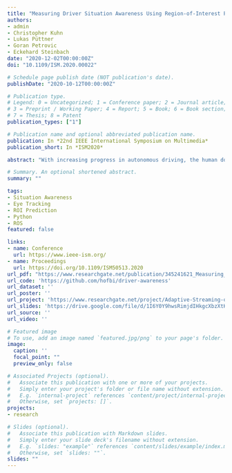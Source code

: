 ```yaml
---
title: "Measuring Driver Situation Awareness Using Region-of-Interest Prediction and Eye Tracking"
authors:
- admin
- Christopher Kuhn
- Lukas Püttner
- Goran Petrovic
- Eckehard Steinbach
date: "2020-12-02T00:00:00Z"
doi: "10.1109/ISM.2020.00022"

# Schedule page publish date (NOT publication's date).
publishDate: "2020-10-12T00:00:00Z"

# Publication type.
# Legend: 0 = Uncategorized; 1 = Conference paper; 2 = Journal article;
# 3 = Preprint / Working Paper; 4 = Report; 5 = Book; 6 = Book section;
# 7 = Thesis; 8 = Patent
publication_types: ["1"]

# Publication name and optional abbreviated publication name.
publication: In *22nd IEEE International Symposium on Multimedia*
publication_short: In *ISM2020*

abstract: "With increasing progress in autonomous driving, the human does not have to be in control of the vehicle for the entire drive. A human driver obtains the control of the vehicle in case of an autonomous system failure or when the vehicle encounters an unknown traffic situation it cannot handle on its own. A critical part of this transition to human control is to ensure a sufficient driver situation awareness. Currently, no direct method to explicitly estimate driver awareness exists. In this paper, we propose a novel system to explicitly measure the situation awareness of the driver. Our approach is inspired by methods used in aviation. However, in contrast to aviation, the situation awareness in driving is determined by the detection and understanding of dynamically changing and previously unknown situation elements. Our approach uses machine learning to define the best possible situation awareness. We also propose to measure the actual situation awareness of the driver using eye tracking. Comparing the actual awareness to the target awareness allows us to accurately assess the awareness the driver has of the current traffic situation. To test our approach, we conducted a user study. We measured the situation awareness score of our model for 8 unique traffic scenarios. The results experimentally validate the accuracy of the proposed driver awareness model."

# Summary. An optional shortened abstract.
summary: ""

tags:
- Situation Awareness
- Eye Tracking
- ROI Prediction
- Python
- ROS
featured: false

links:
- name: Conference
  url: https://www.ieee-ism.org/
- name: Proceedings
  url: https://doi.org/10.1109/ISM50513.2020
url_pdf: "https://www.researchgate.net/publication/345241621_Measuring_Driver_Situation_Awareness_Using_Region-of-Interest_Prediction_and_Eye_Tracking"
url_code: 'https://github.com/hofbi/driver-awareness'
url_dataset: ''
url_poster: ''
url_project: 'https://www.researchgate.net/project/Adaptive-Streaming-of-Sensor-Information-for-Teleoperator-Situation-Awareness'
url_slides: 'https://drive.google.com/file/d/1I6Y0Y9hwsRimjdIHkgcXbzXtKiTyXaQ2/view'
url_source: ''
url_video: ''

# Featured image
# To use, add an image named `featured.jpg/png` to your page's folder.
image:
  caption: ''
  focal_point: ""
  preview_only: false

# Associated Projects (optional).
#   Associate this publication with one or more of your projects.
#   Simply enter your project's folder or file name without extension.
#   E.g. `internal-project` references `content/project/internal-project/index.md`.
#   Otherwise, set `projects: []`.
projects:
- research

# Slides (optional).
#   Associate this publication with Markdown slides.
#   Simply enter your slide deck's filename without extension.
#   E.g. `slides: "example"` references `content/slides/example/index.md`.
#   Otherwise, set `slides: ""`.
slides: ""
---
```

